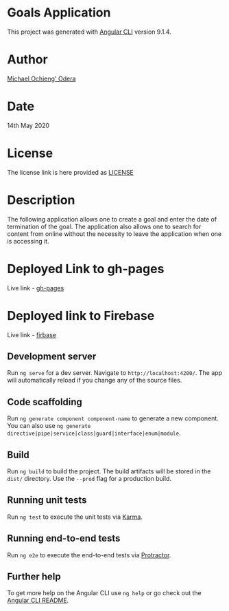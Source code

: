# Goals Application

This project was generated with [Angular CLI](https://github.com/angular/angular-cli) version 9.1.4.

# Author
[Michael Ochieng' Odera](https://michaeloderaportfolio.imfast.io)

# Date
14th May 2020

# License
The license link is here provided as [LICENSE](LICENSE)

# Description
The following application allows one to create a goal and enter the date of termination of the goal. The application also allows one to search for content from online without the necessity to leave the application when one is accessing it.

# Deployed Link to gh-pages
Live link - [gh-pages](https://michaelodera.github.io/AngularToFirebase/goals)


# Deployed link to Firebase
Live link - [firbase](https://goals101.web.app)

## Development server

Run `ng serve` for a dev server. Navigate to `http://localhost:4200/`. The app will automatically reload if you change any of the source files.

## Code scaffolding

Run `ng generate component component-name` to generate a new component. You can also use `ng generate directive|pipe|service|class|guard|interface|enum|module`.

## Build

Run `ng build` to build the project. The build artifacts will be stored in the `dist/` directory. Use the `--prod` flag for a production build.

## Running unit tests

Run `ng test` to execute the unit tests via [Karma](https://karma-runner.github.io).

## Running end-to-end tests

Run `ng e2e` to execute the end-to-end tests via [Protractor](http://www.protractortest.org/).

## Further help

To get more help on the Angular CLI use `ng help` or go check out the [Angular CLI README](https://github.com/angular/angular-cli/blob/master/README.md).
